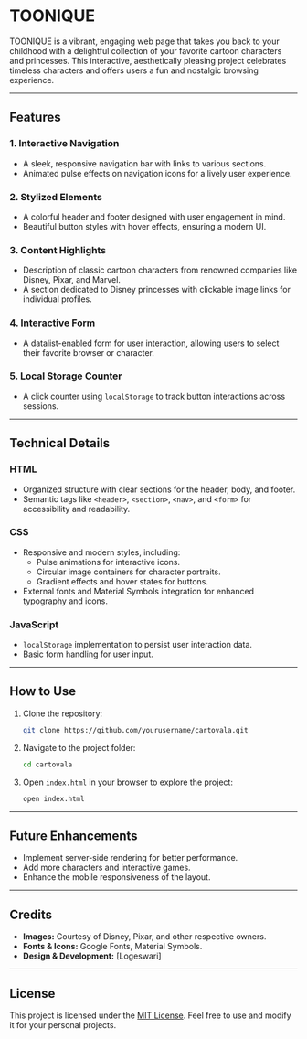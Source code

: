 # TOONIQUE

TOONIQUE is a vibrant, engaging web page that takes you back to your childhood with a delightful collection of your favorite cartoon characters and princesses. This interactive, aesthetically pleasing project celebrates timeless characters and offers users a fun and nostalgic browsing experience.

---

## Features

### 1. **Interactive Navigation**
   - A sleek, responsive navigation bar with links to various sections.
   - Animated pulse effects on navigation icons for a lively user experience.

### 2. **Stylized Elements**
   - A colorful header and footer designed with user engagement in mind.
   - Beautiful button styles with hover effects, ensuring a modern UI.

### 3. **Content Highlights**
   - Description of classic cartoon characters from renowned companies like Disney, Pixar, and Marvel.
   - A section dedicated to Disney princesses with clickable image links for individual profiles.

### 4. **Interactive Form**
   - A datalist-enabled form for user interaction, allowing users to select their favorite browser or character.

### 5. **Local Storage Counter**
   - A click counter using `localStorage` to track button interactions across sessions.

---

## Technical Details

### HTML
- Organized structure with clear sections for the header, body, and footer.
- Semantic tags like `<header>`, `<section>`, `<nav>`, and `<form>` for accessibility and readability.

### CSS
- Responsive and modern styles, including:
  - Pulse animations for interactive icons.
  - Circular image containers for character portraits.
  - Gradient effects and hover states for buttons.
- External fonts and Material Symbols integration for enhanced typography and icons.

### JavaScript
- `localStorage` implementation to persist user interaction data.
- Basic form handling for user input.

---

## How to Use

1. Clone the repository:
   ```bash
   git clone https://github.com/yourusername/cartovala.git
   ```

2. Navigate to the project folder:
   ```bash
   cd cartovala
   ```

3. Open `index.html` in your browser to explore the project:
   ```bash
   open index.html
   ```

---


## Future Enhancements
- Implement server-side rendering for better performance.
- Add more characters and interactive games.
- Enhance the mobile responsiveness of the layout.

---

## Credits

- **Images:** Courtesy of Disney, Pixar, and other respective owners.
- **Fonts & Icons:** Google Fonts, Material Symbols.
- **Design & Development:** [Logeswari]

---

## License
This project is licensed under the [MIT License](LICENSE). Feel free to use and modify it for your personal projects.
